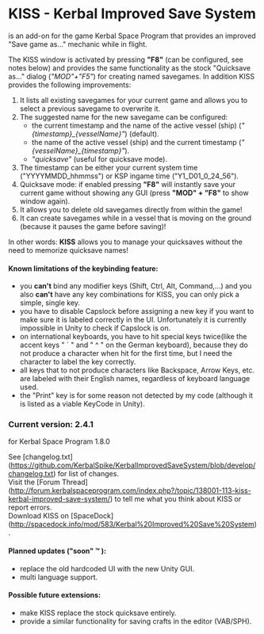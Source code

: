 KISS - Kerbal Improved Save System
==================================

is an add-on for the game Kerbal Space Program that provides an improved "Save game as..." mechanic while in flight.

The KISS window is activated by pressing **"F8"** (can be configured, see notes below) and provides the same functionality as
the stock "Quicksave as..." dialog (*"MOD"+"F5"*) for creating named savegames. In addition KISS provides the following improvements:

1. It lists all existing savegames for your current game and allows you to select a previous savegame to overwrite it.
2. The suggested name for the new savegame can be configured:
   * the current timestamp and the name of the active vessel (ship) (*"{timestamp}_{vesselName}"*) (default).
   * the name of the active vessel (ship) and the current timestamp (*"{vesselName}_{timestamp}"*).
   * *"quicksave"* (useful for quicksave mode).
3. The timestamp can be either your current system time ("YYYYMMDD_hhmmss") or KSP ingame time ("Y1_D01_0_24_56").
4. Quicksave mode: if enabled pressing **"F8"** will instantly save your current game without showing any GUI (press **"MOD" + "F8"** to show window again).
5. It allows you to delete old savegames directly from within the game!
6. It can create savegames while in a vessel that is moving on the ground (because it pauses the game before saving)!

In other words: **KISS** allows you to manage your quicksaves without the need to memorize quicksave names!

#### Known limitations of the keybinding feature: ####
* you **can't** bind any modifier keys (Shift, Ctrl, Alt, Command,...) and you also **can't** have any key combinations for KISS, you can only pick a simple, single key.
* you have to disable Capslock before assigning a new key if you want to make sure it is labeled correctly in the UI. Unfortunately it is currently impossible in Unity to check if Capslock is on.
* on international keyboards, you have to hit special keys twice(like the accent keys " ´ " and " ^ " on the German keyboard), because they do not produce a character when hit for the first time, but I need the character to label the key correctly.
* all keys that to not produce characters like Backspace, Arrow Keys, etc. are labeled with their English names, regardless of keyboard language used.
* the "Print" key is for some reason not detected by my code (although it is listed as a viable KeyCode in Unity).

### Current version: 2.4.1 ###
for Kerbal Space Program 1.8.0


See [changelog.txt] (https://github.com/KerbalSpike/KerbalImprovedSaveSystem/blob/develop/changelog.txt) for list of changes.  
Visit the [Forum Thread] (http://forum.kerbalspaceprogram.com/index.php?/topic/138001-113-kiss-kerbal-improved-save-system/) to tell me what you think about KISS or report errors.  
Download KISS on [SpaceDock] (http://spacedock.info/mod/583/Kerbal%20Improved%20Save%20System).

#### Planned updates ("soon" :tm: ): ####
* replace the old hardcoded UI with the new Unity GUI.
* multi language support.

#### Possible future extensions: ####
* make KISS replace the stock quicksave entirely.
* provide a similar functionality for saving crafts in the editor (VAB/SPH). 

